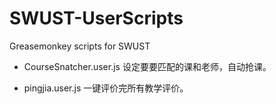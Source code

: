 # SWUST-UserScripts

Greasemonkey scripts for SWUST

- CourseSnatcher.user.js
  设定要要匹配的课和老师，自动抢课。

- pingjia.user.js
  一键评价完所有教学评价。
